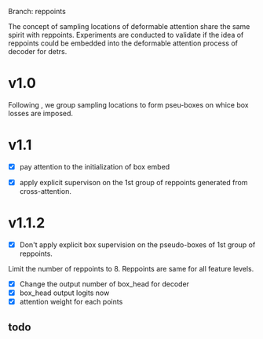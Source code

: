 Branch: reppoints

The concept of sampling locations of deformable attention share the same spirit with reppoints. Experiments are conducted to validate if the idea of reppoints could be embedded into the deformable attention process of decoder for detrs.

# v1.0
Following <RepPoints>, we group sampling locations to form pseu-boxes on whice box losses are imposed. 

# v1.1
- [x] pay attention to the initialization of box embed
- [x] apply explicit supervison on the 1st group of reppoints generated from cross-attention.


# v1.1.2
- [x] Don't apply explicit box supervision on the pseudo-boxes of 1st group of reppoints.

Limit the number of reppoints to 8. Reppoints are same for all feature levels.

- [x] Change the output number of box_head for decoder
- [x] box_head output logits now
- [x] attention weight for each points

## todo



